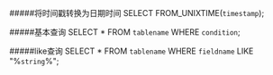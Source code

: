 #####将时间戳转换为日期时间
SELECT FROM_UNIXTIME(`timestamp`);

#####基本查询
SELECT * FROM `tablename` WHERE `condition`;

#####like查询
SELECT * FROM `tablename` WHERE `fieldname` LIKE "%`string`%";
